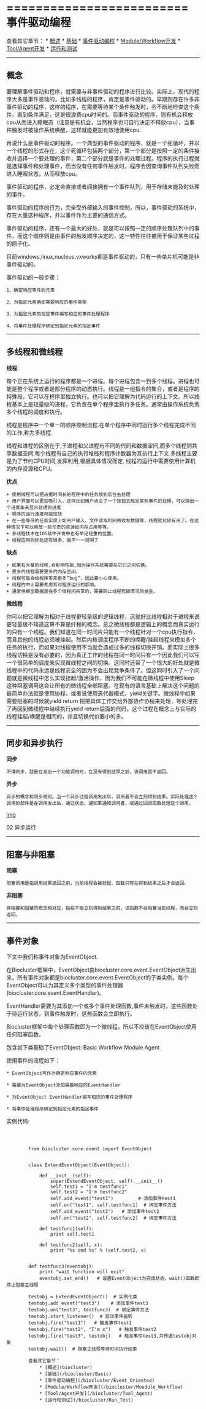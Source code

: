 ﻿=========================
事件驱动编程
=========================
查看其它章节：
    * [概述](biocluster)
    * [基础](/biocluster/Basic)
    * [事件驱动编程](/biocluster/Event_Oriented)
    * [Module/Workflow开发](/biocluster/Moudule_Workflow)
    * [Tool/Agent开发](/biocluster/Tool_Agent)
    * [运行和测试](/biocluster/Run_Test)

-----------------------
概念
-----------------------
要理解事件驱动和程序，就需要与非事件驱动的程序进行比较。实际上，现代的程序大多是事件驱动的，比如多线程的程序，肯定是事件驱动的。早期则存在许多非事件驱动的程序，这样的程序，在需要等待某个条件触发时，会不断地检查这个条件，直到条件满足，这是很浪费cpu时间的。而事件驱动的程序，则有机会释放cpu从而进入睡眠态（注意是有机会，当然程序也可自行决定不释放cpu），当事件触发时被操作系统唤醒，这样就能更加有效地使用cpu.

再说什么是事件驱动的程序。一个典型的事件驱动的程序，就是一个死循环，并以一个线程的形式存在，这个死循环包括两个部分，第一个部分是按照一定的条件接收并选择一个要处理的事件，第二个部分就是事件的处理过程。程序的执行过程就是选择事件和处理事件，而当没有任何事件触发时，程序会因查询事件队列失败而进入睡眠状态，从而释放cpu。

事件驱动的程序，必定会直接或者间接拥有一个事件队列，用于存储未能及时处理的事件。

事件驱动的程序的行为，完全受外部输入的事件控制，所以，事件驱动的系统中，存在大量这种程序，并以事件作为主要的通信方式。

事件驱动的程序，还有一个最大的好处，就是可以按照一定的顺序处理队列中的事件，而这个顺序则是由事件的触发顺序决定的，这一特性往往被用于保证某些过程的原子化。

目前windows,linux,nucleus,vxworks都是事件驱动的，只有一些单片机可能是非事件驱动的。

事件驱动的一般步骤：

	1、确定响应事件的元素

	2、为指定元素确定需要响应的事件类型

	3、为指定元素的指定事件编写相应的事件处理程序

	4、将事件处理程序绑定到指定元素的指定事件

-----------------------
多线程和微线程
-----------------------
**线程**:

每个正在系统上运行的程序都是一个进程。每个进程包含一到多个线程。进程也可能是整个程序或者是部分程序的动态执行。线程是一组指令的集合，或者是程序的特殊段，它可以在程序里独立执行。也可以把它理解为代码运行的上下文。所以线程基本上是轻量级的进程，它负责在单个程序里执行多任务。通常由操作系统负责多个线程的调度和执行。

线程是程序中一个单一的顺序控制流程.在单个程序中同时运行多个线程完成不同的工作,称为多线程.

线程和进程的区别在于,子进程和父进程有不同的代码和数据空间,而多个线程则共享数据空间,每个线程有自己的执行堆栈和程序计数器为其执行上下文.多线程主要是为了节约CPU时间,发挥利用,根据具体情况而定. 线程的运行中需要使用计算机的内存资源和CPU。

**优点**

	+ 使用线程可以把占据时间长的程序中的任务放到后台去处理
	+ 用户界面可以更加吸引人，这样比如用户点击了一个按钮去触发某些事件的处理，可以弹出一个进度条来显示处理的进度
	+ 程序的运行速度可能加快
	+ 在一些等待的任务实现上如用户输入、文件读写和网络收发数据等，线程就比较有用了。在这种情况下可以释放一些珍贵的资源如内存占用等等。
	+ 多线程技术在IOS软件开发中也有举足轻重的位置。
	+ 线程应用的好处还有很多，就不一一说明了

**缺点**

	+ 如果有大量的线程,会影响性能,因为操作系统需要在它们之间切换。
	+ 更多的线程需要更多的内存空间。
	+ 线程可能会给程序带来更多“bug”，因此要小心使用。
	+ 线程的中止需要考虑其对程序运行的影响。
	+ 通常块模型数据是在多个线程间共享的，需要防止线程死锁情况的发生。

**微线程**

你可以把它理解为相对于线程更轻量级的逻辑线程，这就好比线程相对于进程来说更轻量级不知道这算不算是纤程的概念。总之微线程都是逻辑上的概念而真实运行的只有一个线程。我们知道在同一时间片只能有一个线程针对一个cpu执行指令，而且其他的线程必须被挂起。然后内核调度程序不断的唤醒/挂起线程来模拟多个任务的执行，而如果对线程使用不当就会造成过多的线程切换开销。而实际上很多线程切换是没有必要的，因为真正工作的线程在同一时间只有一个因此我们可以写一个很简单的调度来实现微线程之间的切换。这同时还带了一个很大的好处就是微线程中的代码永远是线程安全的因为不会出现竞争条件了。但这同时引入了一个问题就是微线程中怎么实现挂起/激活操作，因为我们不可能在微线程中使用Sleep这种阻塞调用这会让所有的微线程全部阻塞。在现有的语言基础上解决这个问题的最简单办法就是使用协程，或者说使用迭代器模式，yield关键字。微线程中如果需要阻塞的时候就yield return 把把具体工作交给外部协作协程来处理，等处理完了再回到微线程中继续执行yield return后面的代码。这个过程在概念上与实际的线程挂起/唤醒是相同的，并且切换代价要小的多。

-----------------------
同步和异步执行
-----------------------
**同步**

	所谓同步，就是在发出一个功能调用时，在没有得到结果之前，该调用就不返回。

**异步**

	异步的概念和同步相对。当一个异步过程调用发出后，调用者不会立刻得到结果。实际处理这个调用的部件是在调用发出后，通过状态、通知来通知调用者，或通过回调函数处理这个调用。


[img](img/flow.gif)

   02 异步运行

-----------------------
阻塞与非阻塞
-----------------------

**阻塞**

	阻塞调用是指调用结果返回之前，当前线程会被挂起。函数只有在得到结果之后才会返回。

**非阻塞**

	非阻塞和阻塞的概念相对应，指在不能立刻得到结果之前，该函数不会阻塞当前线程，而会立刻返回。

-----------------------
事件对象
-----------------------

下文中我们称事件对象为EventObject.

在Biocluster框架中，EventObject由biocluster.core.event.EventObject派生出来，所有事件对象都是biocluster.core.event.EventObject的子类实例。每个EventObject可以为其定义多个类型的事件处理器(biocluster.core.event.EventHandler)。

EventHandler需要为其添加一个或多个事件处理函数,事件未触发时，这些函数处于待运行状态，到事件触发时，这些函数会立即执行。

Biocluster框架中每个处理函数即为一个微线程，所以不应该在EventObject使用任何阻塞函数。

包含如下类基础了EventObject:
Basic
Workflow
Module
Agent

使用事件的流程如下：

	* EventObject可作为确定响应事件的元素

	* 需要为EventObject添加需要响应的EventHandler

	* 为EventObject EventHandler编写相应的事件处理程序

	* 将事件处理程序绑定到指定元素的指定事件

实例代码:

```



		from biocluster.core.event import EventObject


		class ExtendEventObject(EventObject):

			def __init__(self):
				super(ExtendEventObject, self).__init__()
				self.test1 = "I'm testfunc1"
				self.test2 = "I'm testfunc2"
				self.add_event("test1")         # 添加事件test1
				self.on("test1", self.testfunc1)  # 绑定事件方法
				self.add_event("test2")   # 添加事件test2
				self.on("test2", self.testfunc2)  # 绑定事件方法

			def testfunc1(self):
				print self.test1

			def testfunc2(self, x):
				print "%s and %s" % (self.test2, x)


		def testfunc3(eventobj):
			print "wait function will exit"
			eventobj.set_end()   # 设置EventObject为完成状态，wait()函数即停止阻塞主线程

		testobj = ExtendEventObject()  # 实例化类
		testobj.add_event("test3")    # 添加事件test3
		testobj.on("test3", testfunc3)  # 绑定事件方法
		testobj.start_listener()  # 启动事件监听
		testobj.fire("test1")   # 触发事件test1
		testobj.fire("test2", "I'm x")   # 触发事件test2
		testobj.fire("test3", testobj)   # 触发事件test3,并传递testobj对象
		testobj.wait()  # 阻塞主线程等待时间执行结束

		查看其它章节：
		    * [概述](biocluster)
		    * [基础](/biocluster/Basic)
		    * [事件驱动编程](/biocluster/Event_Oriented)
		    * [Module/Workflow开发](/biocluster/Moudule_Workflow)
		    * [Tool/Agent开发](/biocluster/Tool_Agent)
		    * [运行和测试](/biocluster/Run_Test)
```
